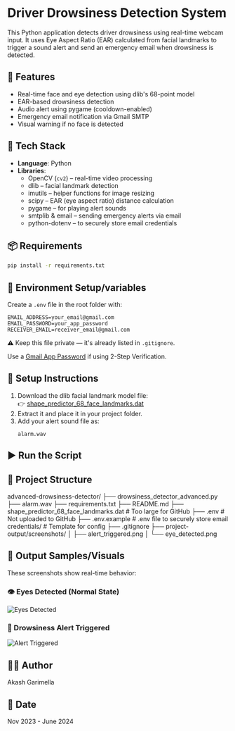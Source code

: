 # Driver Drowsiness Detection System

This Python application detects driver drowsiness using real-time webcam input. It uses Eye Aspect Ratio (EAR) calculated from facial landmarks to trigger a sound alert and send an emergency email when drowsiness is detected.

## 🚀 Features
- Real-time face and eye detection using dlib's 68-point model
- EAR-based drowsiness detection
- Audio alert using pygame (cooldown-enabled)
- Emergency email notification via Gmail SMTP
- Visual warning if no face is detected

## 🧰 Tech Stack
- **Language**: Python
- **Libraries**:
  - OpenCV (`cv2`) – real-time video processing
  - dlib – facial landmark detection
  - imutils – helper functions for image resizing
  - scipy – EAR (eye aspect ratio) distance calculation
  - pygame – for playing alert sounds
  - smtplib & email – sending emergency alerts via email
  - python-dotenv – to securely store email credentials

## 📦 Requirements
```bash
pip install -r requirements.txt
```

## 🔐 Environment Setup/variables
Create a `.env` file in the root folder with:
```env
EMAIL_ADDRESS=your_email@gmail.com
EMAIL_PASSWORD=your_app_password
RECEIVER_EMAIL=receiver_email@gmail.com
```
 ⚠️ Keep this file private — it's already listed in `.gitignore`. 

Use a [Gmail App Password](https://myaccount.google.com/apppasswords) if using 2-Step Verification.

## 📂 Setup Instructions

1. Download the dlib facial landmark model file:  
   👉 [shape_predictor_68_face_landmarks.dat](http://dlib.net/files/shape_predictor_68_face_landmarks.dat.bz2)
2. Extract it and place it in your project folder.
3. Add your alert sound file as:
   ```
   alarm.wav
   ```

## ▶️ Run the Script

## 📁 Project Structure

advanced-drowsiness-detector/
├── drowsiness_detector_advanced.py
├── alarm.wav
├── requirements.txt
├── README.md
├── shape_predictor_68_face_landmarks.dat  # Too large for GitHub
├── .env         # Not uploaded to GitHub
├── .env.example # .env file to securely store email credentials/ # Template for config
├── .gitignore
├── project-output/screenshots/
│   ├── alert_triggered.png
│   └── eye_detected.png


## 📸 Output Samples/Visuals

These screenshots show real-time behavior:

### 👁️ Eyes Detected (Normal State)
![Eyes Detected](screenshots/eye_detected.png)

### 🚨 Drowsiness Alert Triggered
![Alert Triggered](screenshots/alert_triggered.png)

## 👨‍💻 Author
Akash Garimella 

## 📅 Date

Nov 2023 - June 2024
